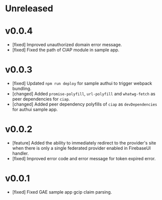 # Unreleased

# v0.0.4

- [fixed] Improved unauthorized domain error message.
- [fixed] Fixed the path of CIAP module in sample app.

# v0.0.3

- [fixed] Updated `npm run deploy` for sample authui to trigger webpack bundling.
- [changed] Added `promise-polyfill`, `url-polyfill` and `whatwg-fetch` as peer dependencies for `ciap`.
- [changed] Added peer dependency polyfills of `ciap` as `devDependencies` for authui sample app.

# v0.0.2

- [feature] Added the ability to immediately redirect to the provider's site when there is only a single federated provider enabled in FirebaseUI handler.
- [fixed] Improved error code and error message for token expired error.

# v0.0.1

- [fixed] Fixed GAE sample app gcip claim parsing.

